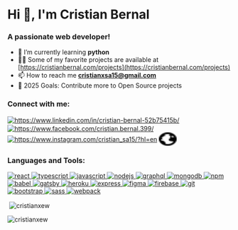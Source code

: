 <h1 align="left">Hi 👋, I'm Cristian Bernal</h1>
<h3 align="left">A passionate web developer!</h3>

- 🌱 I’m currently learning **python**
- 👨‍💻 Some of my favorite projects are available at [https://cristianbernal.com/projects](https://cristianbernal.com/projects)
- 📫 How to reach me **cristianxsa15@gmail.com**
- 🥅 2025 Goals: Contribute more to Open Source projects

### Connect with me:

[<img align="center" src="https://cdn.jsdelivr.net/npm/simple-icons@3.0.1/icons/linkedin.svg" alt="https://www.linkedin.com/in/cristian-bernal-52b75415b/" height="30" width="40"/>][linkedin]
[<img align="center" src="https://cdn.jsdelivr.net/npm/simple-icons@3.0.1/icons/facebook.svg" alt="https://www.facebook.com/cristian.bernal.399/" height="30" width="40" />][facebook]
[<img align="center" src="https://cdn.jsdelivr.net/npm/simple-icons@3.0.1/icons/instagram.svg" alt="https://www.instagram.com/cristian_sa15/?hl=en" height="30" width="40" />][instagram]
[<img align="center" src="https://raw.githubusercontent.com/iconic/open-iconic/master/svg/globe.svg" alt="https://cristianbernal.com" height="30" width="40" />][website]

### Languages and Tools:

<p align="left">
<a href="https://reactjs.org/" target="_blank">
    <img src="https://www.vectorlogo.zone/logos/reactjs/reactjs-icon.svg" alt="react" title="react" width="40" height="40"/>
  </a> 
  <a href="https://www.typescriptlang.org/" target="_blank">
    <img src="https://www.vectorlogo.zone/logos/typescriptlang/typescriptlang-icon.svg" alt="typescript" title="typescript" width="40" height="40"/>
  </a>
  <a href="https://developer.mozilla.org/en-US/docs/Web/JavaScript" target="_blank">
    <img src="https://www.vectorlogo.zone/logos/javascript/javascript-icon.svg" alt="javascript" title="javascript" width="40" height="40"/>
  </a>
  <a href="https://nodejs.org" target="_blank">
    <img src="https://www.vectorlogo.zone/logos/nodejs/nodejs-icon.svg" alt="nodejs" title="nodejs" width="40" height="40"/>
  </a>
  <a href="https://graphql.org" target="_blank">
    <img src="https://www.vectorlogo.zone/logos/graphql/graphql-icon.svg" alt="graphql" title="graphql" width="40" height="40"/>
  </a>
  <a href="https://www.mongodb.com" target="_blank">
    <img src="https://www.vectorlogo.zone/logos/mongodb/mongodb-icon.svg" alt="mongodb" title="mongodb" width="40" height="40"/>
  </a>
  <a href="https://www.npmjs.com/" target="_blank">
    <img src="https://www.vectorlogo.zone/logos/npmjs/npmjs-icon.svg" alt="npm" title="npm" width="40" height="40"/>
  </a>
  <a href="https://babeljs.io/" target="_blank">
    <img src="https://www.vectorlogo.zone/logos/babeljs/babeljs-icon.svg" alt="babel" title="babel" width="40" height="40"/>
  </a> 
  <a href="https://www.gatsbyjs.com" target="_blank">
    <img src="https://www.vectorlogo.zone/logos/gatsbyjs/gatsbyjs-icon.svg" alt="gatsby" title="gatsby" width="40" height="40"/>
  </a> 
  <a href="https://heroku.com" target="_blank">
    <img src="https://www.vectorlogo.zone/logos/heroku/heroku-icon.svg" alt="heroku" title="heroku" width="40" height="40"/>
  </a> 
  <a href="https://expressjs.com" target="_blank">
    <img src="https://www.vectorlogo.zone/logos/expressjs/expressjs-icon.svg" alt="express" title="express" width="40" height="40"/>
  </a> 
  <a href="https://www.figma.com/" target="_blank">
    <img src="https://www.vectorlogo.zone/logos/figma/figma-icon.svg" alt="figma" title="figma" width="40" height="40"/>
  </a>
  <a href="https://firebase.google.com/" target="_blank">
    <img src="https://www.vectorlogo.zone/logos/firebase/firebase-icon.svg" alt="firebase" title="firebase" width="40" height="40"/>
  </a> 
  <a href="https://git-scm.com/" target="_blank">
    <img src="https://www.vectorlogo.zone/logos/git-scm/git-scm-icon.svg" alt="git" title="git" width="40" height="40"/>
  </a>
  <a href="https://getbootstrap.com" target="_blank">
    <img src="https://www.vectorlogo.zone/logos/getbootstrap/getbootstrap-icon.svg" alt="bootstrap" title="bootstrap" width="40" height="40"/>
  </a>
  <a href="https://sass-lang.com" target="_blank">
    <img src="https://www.vectorlogo.zone/logos/sass-lang/sass-lang-icon.svg" alt="sass" title="sass" width="40" height="40"/>
  </a> 
  <a href="https://webpack.js.org" target="_blank">
    <img src="https://www.vectorlogo.zone/logos/js_webpack/js_webpack-icon.svg" alt="webpack" title="webpack" width="40" height="40"/>
  </a>
  </p>


<p>&nbsp;<img align="center" src="https://github-readme-stats.vercel.app/api?username=cristianxew&show_icons=true" alt="cristianxew" /></p>

<p align="left"> <img src="https://komarev.com/ghpvc/?username=cristianxew&label=Profile%20views&color=0e75b6&style=flat" alt="cristianxew" /> </p>

[website]: https://cristianbernal.com
[instagram]: https://www.instagram.com/cristian_sa15/?hl=en
[linkedin]: https://www.linkedin.com/in/cristian-bernal-52b75415b
[facebook]: https://www.facebook.com/cristian.bernal.399
